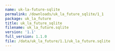 ```yaml
---
name: uk-la-future-sqlite
permalink: /downloads/uk_la_future_sqlite/1_1
package: uk_la_future
title: uk_la_future_sqlite
filename: uk_la_future.sqlite
version: '1.1'
full_version: 1.1.0
file: /data/uk_la_future/1.1/uk_la_future.sqlite
---
```

